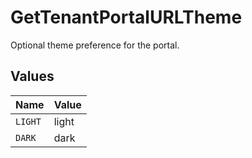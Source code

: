 # GetTenantPortalURLTheme

Optional theme preference for the portal.


## Values

| Name    | Value   |
| ------- | ------- |
| `LIGHT` | light   |
| `DARK`  | dark    |